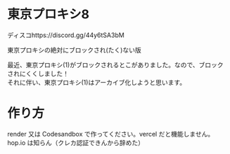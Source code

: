 # 東京プロキシ8

ディスコhttps://discord.gg/44y6tSA3bM

東京プロキシの絶対にブロックされ(たく)ない版

最近、東京プロキシ(1)がブロックされるとこがありました。なので、ブロックされにくくしました！<br>
それに伴い、東京プロキシ(1)はアーカイブ化しようと思います。

# 作り方
render 又は Codesandbox で作ってください。vercel だと機能しません。hop.io は知らん（クレカ認証できんから辞めた）
